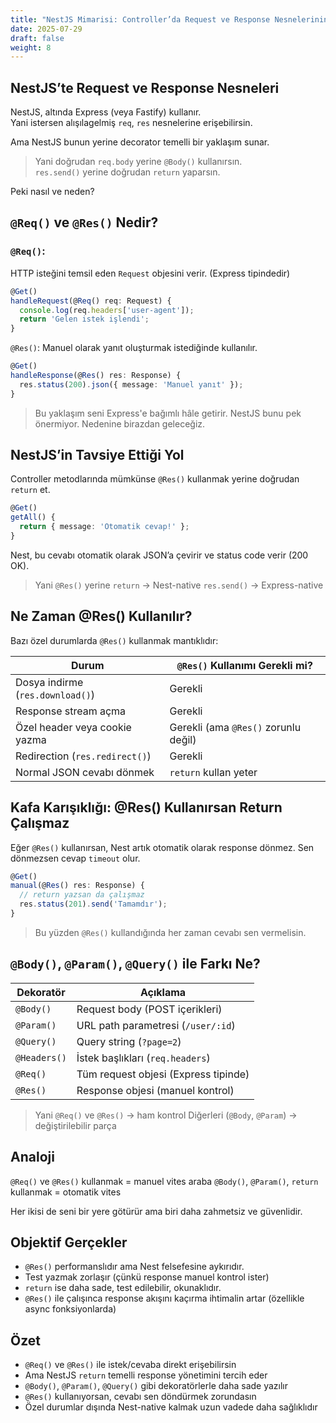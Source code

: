 ```yaml
---
title: "NestJS Mimarisi: Controller’da Request ve Response Nesnelerinin Kullanımı (6. Bölüm)"
date: 2025-07-29
draft: false
weight: 8
---
```



## NestJS’te Request ve Response Nesneleri


NestJS, altında Express (veya Fastify) kullanır.  
Yani istersen alışılagelmiş `req`, `res` nesnelerine erişebilirsin.

Ama NestJS bunun yerine decorator temelli bir yaklaşım sunar.


> Yani doğrudan `req.body` yerine `@Body()` kullanırsın.  
> `res.send()` yerine doğrudan `return` yaparsın.


Peki nasıl ve neden?


## `@Req()` ve `@Res()` Nedir?

### `@Req()`:
HTTP isteğini temsil eden `Request` objesini verir. (Express tipindedir)

```ts
@Get()
handleRequest(@Req() req: Request) {
  console.log(req.headers['user-agent']);
  return 'Gelen istek işlendi';
}
```
`@Res()`: Manuel olarak yanıt oluşturmak istediğinde kullanılır.

```ts
@Get()
handleResponse(@Res() res: Response) {
  res.status(200).json({ message: 'Manuel yanıt' });
}
```

> Bu yaklaşım seni Express'e bağımlı hâle getirir. NestJS bunu pek önermiyor. Nedenine birazdan geleceğiz.


## NestJS’in Tavsiye Ettiği Yol

Controller metodlarında mümkünse `@Res()` kullanmak yerine doğrudan `return` et.

```ts
@Get()
getAll() {
  return { message: 'Otomatik cevap!' };
}
```

Nest, bu cevabı otomatik olarak JSON’a çevirir ve status code verir (200 OK).
> Yani `@Res()` yerine `return` -> Nest-native
`res.send()` -> Express-native


## Ne Zaman @Res() Kullanılır?

Bazı özel durumlarda `@Res()` kullanmak mantıklıdır:

| Durum                            | `@Res()` Kullanımı Gerekli mi?         |
| -------------------------------- | -------------------------------------- |
| Dosya indirme (`res.download()`) | Gerekli                                |
| Response stream açma             | Gerekli                                |
| Özel header veya cookie yazma    | Gerekli (ama `@Res()` zorunlu değil)   |
| Redirection (`res.redirect()`)   | Gerekli                                |
| Normal JSON cevabı dönmek        | `return` kullan yeter                  |


## Kafa Karışıklığı: @Res() Kullanırsan Return Çalışmaz

Eğer `@Res()` kullanırsan, Nest artık otomatik olarak response dönmez.
Sen dönmezsen cevap `timeout` olur.

```ts
@Get()
manual(@Res() res: Response) {
  // return yazsan da çalışmaz
  res.status(201).send('Tamamdır');
}
```

> Bu yüzden `@Res()` kullandığında her zaman cevabı sen vermelisin.

## `@Body()`, `@Param()`, `@Query()` ile Farkı Ne?

| Dekoratör    | Açıklama                             |
| ------------ | ------------------------------------ |
| `@Body()`    | Request body (POST içerikleri)       |
| `@Param()`   | URL path parametresi (`/user/:id`)   |
| `@Query()`   | Query string (`?page=2`)             |
| `@Headers()` | İstek başlıkları (`req.headers`)     |
| `@Req()`     | Tüm request objesi (Express tipinde) |
| `@Res()`     | Response objesi (manuel kontrol)     |


> Yani `@Req()` ve `@Res()` -> ham kontrol
Diğerleri (`@Body`, `@Param`) -> değiştirilebilir parça


## Analoji

`@Req()` ve `@Res()` kullanmak = manuel vites araba
`@Body()`, `@Param()`, `return` kullanmak = otomatik vites

Her ikisi de seni bir yere götürür ama biri daha zahmetsiz ve güvenlidir.


## Objektif Gerçekler

- `@Res()` performanslıdır ama Nest felsefesine aykırıdır.
- Test yazmak zorlaşır (çünkü response manuel kontrol ister)
- `return` ise daha sade, test edilebilir, okunaklıdır.
- `@Res()` ile çalışınca response akışını kaçırma ihtimalin artar (özellikle async fonksiyonlarda)


## Özet
- `@Req()` ve `@Res()` ile istek/cevaba direkt erişebilirsin
- Ama NestJS `return` temelli response yönetimini tercih eder
- `@Body()`, `@Param()`, `@Query()` gibi dekoratörlerle daha sade yazılır
- `@Res()` kullanıyorsan, cevabı sen döndürmek zorundasın
- Özel durumlar dışında Nest-native kalmak uzun vadede daha sağlıklıdır
